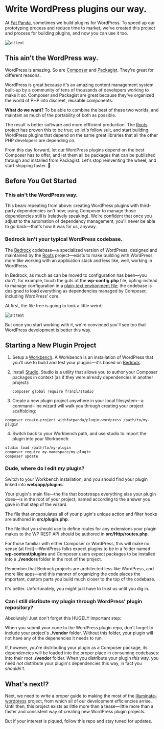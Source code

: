 # Write WordPress plugins our way.

At [Fat Panda](https://wordpress.withfatpanda.com), sometimes we build plugins for WordPress. To speed up our prototyping process and reduce time to market, we've created this project and process for building plugins, and now you can use it too.

![alt text](https://github.com/withfatpanda/plugin-wordpress/raw/master/lib/common/images/demo.gif "Creating a new Plugin project")

## This ain't the WordPress way.

WordPress is amazing. So are [Composer](https://getcomposer.org/) and [Packagist](https://packagist.org/). They're great for different reasons. 

WordPress is great because it's an amazing content management system built-up by a community of tens of thousands of developers working to make it so. Composer and Packagist are great because they've organized the world of PHP into discreet, reusable components.

**What do we want?** To be able to combine the best of these two worlds, and maintain as much of the portability of both as possible. 

The result is better software and more effficient production. The [Roots](https://roots.io/) project has proven this to be true; so let's follow suit, and start building WordPress plugins that depend on the same great libraries that all the other PHP developers are depending on. 

From this day forward, let our WordPress plugins depend on the best Composer has to offer, and let them all be packages that can be published through and installed from Packagist. Let's stop reinventing the wheel, and start shipping faster. :rocket:

## Before You Get Started

### This ain't the WordPress way.

This bears repeating from above: creating WordPress plugins with third-party dependencies isn't new; using Composer to manage those dependencies still is (relatively speaking). We're confident that once you adjust to the automation of dependency management, you'll never be able to go back&mdash;that's how it was for us, anyway.

### Bedrock isn't your typical WordPress codebase.

The [Bedrock](https://roots.io/bedrock) codebase&mdash;a specialized version of WordPress, designed and maintained by the [Roots](https://roots.io) project&mdash;exists to make building with WordPress more like working with an application stack and less like, well, working in WordPress. 

In Bedrock, as much as can be moved to configuration has been&mdash;you don't, for example, touch the guts of the **wp-config.php** file, opting instead to manage configuration in a [plain-text environment file](https://roots.io/bedrock/docs/environment-variables/); the codebase is designed to load everything as dependencies managed by Composer, including WordPress' core.

At first, the file tree is going to look a little weird:

![alt text](https://github.com/withfatpanda/plugin-wordpress/raw/master/lib/common/images/project-files-smaller.png "Wait... where's all my stuff?")

But once you start working with it, we're convinced you'll see too that WordPress development is better this way.

## Starting a New Plugin Project

1. Setup a [Workbench](https://github.com/withfatpanda/workbench-wordpress). A Workbench is an installation of WordPress that you'll use to build and test your plugins&mdash;it's based on [Bedrock](https://roots.io/bedrock).

2. Install [Studio](https://github.com/franzliedke/studio). Studio is a utility that allows you to author your Composer packages in context (as if they were already dependencies in another project):

	```
	composer global require franzl/studio
	```

3. Create a new plugin project anywhere in your local filesystem&mdash;a command-line wizard will walk you through creating your project scaffolding: 

  ```
  composer create-project withfatpanda/plugin-wordpress /path/to/my-plugin
  ```

4. Switch back to your Workbench path, and use studio to import the plugin into your Workbench:

  ```
  studio load /path/to/my-plugin 
  composer require my-namespace/my-plugin 
  composer update
  ```

### Dude, where do I edit my plugin?

Switch to your Workbench installation, and you should find your plugin linked into **web/app/plugins**.

Your plugin's main file&mdash;the file that bootstraps everything else your plugin does&mdash;is in the root of your project, named according to the answer you gave in that step of the wizard. 

The file that encapsulates all of your plugin's unique action and filter hooks are authored in **src/plugin.php**.

The file that you should use to define routes for any extensions your plugin makes to the WP REST API should be authored in **src/Http/routes.php**.

For those familiar with either Composer or WordPress, this will make no sense (at first)&mdash;WordPress folks expect plugins to be in a folder named **wp-content/plugins** and Composer users expect packages to be installed into a **./vendors** folder in the root of the project.

Remember that Bedrock projects are architected less like WordPress, and more like apps&mdash;and this manner of organizing the code places the important, custom parts you build much closer to the top of the codebase.

It's better. Unfortunately, you might just have to trust us until you dig in.

### Can I still disribute my plugin through WordPress' plugin repository?

Absolutely! Just don't forget this HUGELY important step: 

When you submit your code to the WordPress plugin repo, don't forget to include your project's **./vendor** folder. Without this folder, your plugin will not have any of the depenencies it needs to run.

If, however, you're distributing your plugin as a Composer package, its dependencies will be loaded into the proper place in consuming codebases: into their root **./vendor** folder. When you distribute your plugin *this* way, you need *not* distribute your plugin's dependencies this way, in fact you *shouldn't*.

## What's next!?

Next, we need to write a proper guide to making the most of the [illuminate-wordpress](https://github.com/withfatpanda/illuminate-wordpress) project, from which all of our development efficiencies arrise. Until then, this project exists as little more than a tease&mdash;little more than a faster and consistent way of creating new WordPress plugin projects. 

But if your interest is piqued, follow this repo and stay tuned for updates.


